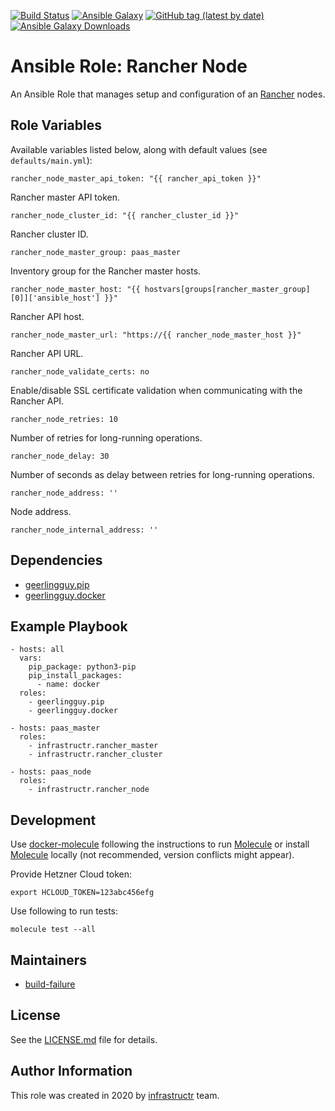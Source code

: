 [![Build Status](https://travis-ci.org/infrastructr/ansible-role-rancher-node.svg?branch=master)](https://travis-ci.org/infrastructr/ansible-role-rancher-node)
[![Ansible Galaxy](https://img.shields.io/badge/role-infrastructr.rancher_node-blue.svg)](https://galaxy.ansible.com/infrastructr/rancher_node/)
[![GitHub tag (latest by date)](https://img.shields.io/github/v/tag/infrastructr/ansible-role-rancher-node)](https://galaxy.ansible.com/infrastructr/rancher_node)
[![Ansible Galaxy Downloads](https://img.shields.io/ansible/role/d/48976.svg?color=blue)](https://galaxy.ansible.com/infrastructr/rancher_node/)

# Ansible Role: Rancher Node

An Ansible Role that manages setup and configuration of an [Rancher](https://rancher.com/docs/rancher/v2.x/en/installation/) nodes.

## Role Variables

Available variables listed below, along with default values (see `defaults/main.yml`):

    rancher_node_master_api_token: "{{ rancher_api_token }}"
    
Rancher master API token.

    rancher_node_cluster_id: "{{ rancher_cluster_id }}"
    
Rancher cluster ID.

    rancher_node_master_group: paas_master

Inventory group for the Rancher master hosts.
    
    rancher_node_master_host: "{{ hostvars[groups[rancher_master_group][0]]['ansible_host'] }}"
    
Rancher API host.    
    
    rancher_node_master_url: "https://{{ rancher_node_master_host }}"
    
Rancher API URL.    
    
    rancher_node_validate_certs: no
  
Enable/disable SSL certificate validation when communicating with the Rancher API.

    rancher_node_retries: 10
    
Number of retries for long-running operations.

    rancher_node_delay: 30

Number of seconds as delay between retries for long-running operations.

    rancher_node_address: ''
    
Node address.    
    
    rancher_node_internal_address: ''

## Dependencies

- [geerlingguy.pip](https://galaxy.ansible.com/geerlingguy/pip)
- [geerlingguy.docker](https://galaxy.ansible.com/geerlingguy/docker)

## Example Playbook

    - hosts: all
      vars:
        pip_package: python3-pip
        pip_install_packages:
          - name: docker    
      roles:
        - geerlingguy.pip
        - geerlingguy.docker
        
    - hosts: paas_master
      roles:
        - infrastructr.rancher_master
        - infrastructr.rancher_cluster

    - hosts: paas_node
      roles:
        - infrastructr.rancher_node
        
## Development

Use [docker-molecule](https://github.com/infrastructr/docker-molecule) following the instructions to run [Molecule](https://molecule.readthedocs.io/en/stable/)
or install [Molecule](https://molecule.readthedocs.io/en/stable/) locally (not recommended, version conflicts might appear).

Provide Hetzner Cloud token:

    export HCLOUD_TOKEN=123abc456efg

Use following to run tests:

    molecule test --all

## Maintainers

- [build-failure](https://github.com/build-failure)

## License

See the [LICENSE.md](LICENSE.md) file for details.

## Author Information

This role was created in 2020 by [infrastructr](https://github.com/infrastructr) team.

